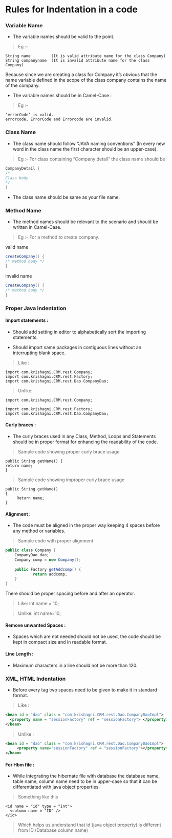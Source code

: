 # Rules for Indentation in a code

### Variable Name


+ The variable names should be valid to the point.


> Eg :-
```  
String name 		(It is valid attribute name for the class Company)
String companyname 	(It is invalid attribute name for the class Company)
```
Because since we are creating a class for Company it’s obvious that the name variable defined in the scope of the class company contains the name of the company.

+ The variable names should be in Camel-Case :


> Eg :-
```
‘errorCode’ is valid. 
errorcode, ErrorCode and Errorcode are invalid.
```

### Class Name

+ The class name should follow “JAVA naming conventions” (In every new word in the class name the first character should be an upper-case).



> Eg :- For class containing “Company detail” the class name should be
```java
CompanyDetail {
/*
Class body
*/
}
```

+ The class name should be same as your file name.

### Method Name 

+ The method names should be relevant to the scenario and should be written in Camel-Case.



> Eg :-	For a method to create company.


valid name
```java
createCompany() {	
/* method body */
}	
```
invalid name
```java
CreateCompany() {	
/* method body */
}     
```


### Proper Java Indentation

#### Import statements :

+ Should add setting in editor to alphabetically sort the importing statements.


+ Should import same packages in contiguous lines without an interrupting blank space. 	


> Like :
```
import com.krishagni.CRM.rest.Company;
import com.krishagni.CRM.rest.Factory;
import com.krishagni.CRM.rest.Dao.CompanyDao;
```

> Unlike:
```
import com.krishagni.CRM.rest.Company;

import com.krishagni.CRM.rest.Factory;
import com.krishagni.CRM.rest.Dao.CompanyDao;
```
#### Curly braces :

+ The curly braces used in any Class, Method, Loops and Statements should be in proper format for enhancing the readability of the code.

> Sample code showing proper curly brace usage
```
public String getName() {
return name;
}
```
> Sample code showing improper curly brace usage
```
public String getName() 
{
   	 Return name;
}
```

#### Alignment :

+ The code must be aligned in the proper way keeping 4 spaces before any method or variables.

> Sample code with proper alignment
```java 	
public class Company {
    CompanyDao dao;
    Company comp = new Company();    
    
    public Factory getAddcomp() {
	        return addcomp;
    }
}
```

There should be proper spacing before and after an operator.

> Like:
int name = 10; 

> Unlike:
int name=10;

#### Remove unwanted Spaces :
+ Spaces which are not needed should not be used, the code should be kept in compact size and in readable format.

#### Line Length :
+ Maximum characters in a line should not be more than 120.

### XML, HTML Indentation

+ Before every tag two spaces need to be given to make it in standard format.

> Like :
```xml
<bean id = "dao" class = "com.krishagni.CRM.rest.Dao.CompanyDaoImpl">
  <property name = "sessionFactory" ref = "sessionFactory"> </property>
</bean>
```
>Unlike :
```xml
<bean id = "dao" class = "com.krishagni.CRM.rest.Dao.CompanyDaoImpl">
   	 <property name="sessionFactory" ref = "sessionFactory"></property>
</bean>
```

#### For Hbm file :

+ While integrating the hibernate file with database the database name, table name, column name need to be in upper-case so that it can be differentiated with java object properties.  


>Something like this 
```
<id name = "id" type = "int">
  <column name = "ID" />
</id>
```

> Which helps us understand that id (java object property) is different from ID (Database column name)

